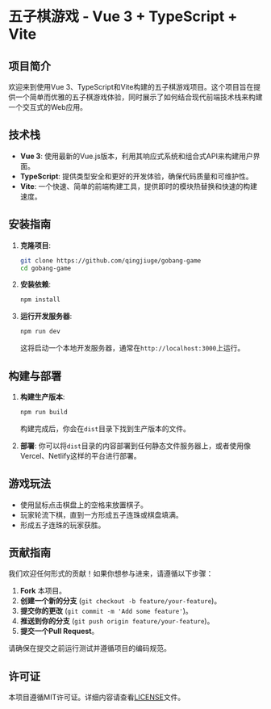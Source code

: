 # 五子棋游戏 - Vue 3 + TypeScript + Vite

## 项目简介

欢迎来到使用Vue 3、TypeScript和Vite构建的五子棋游戏项目。这个项目旨在提供一个简单而优雅的五子棋游戏体验，同时展示了如何结合现代前端技术栈来构建一个交互式的Web应用。

## 技术栈

- **Vue 3**: 使用最新的Vue.js版本，利用其响应式系统和组合式API来构建用户界面。
- **TypeScript**: 提供类型安全和更好的开发体验，确保代码质量和可维护性。
- **Vite**: 一个快速、简单的前端构建工具，提供即时的模块热替换和快速的构建速度。

## 安装指南

1. **克隆项目**:

   ```bash
   git clone https://github.com/qingjiuge/gobang-game
   cd gobang-game
   ```

2. **安装依赖**:

   ```bash
   npm install
   ```

3. **运行开发服务器**:

   ```bash
   npm run dev
   ```

   这将启动一个本地开发服务器，通常在`http://localhost:3000`上运行。

## 构建与部署

1. **构建生产版本**:

   ```bash
   npm run build
   ```

   构建完成后，你会在`dist`目录下找到生产版本的文件。

2. **部署**:
   你可以将`dist`目录的内容部署到任何静态文件服务器上，或者使用像Vercel、Netlify这样的平台进行部署。

## 游戏玩法

- 使用鼠标点击棋盘上的空格来放置棋子。
- 玩家轮流下棋，直到一方形成五子连珠或棋盘填满。
- 形成五子连珠的玩家获胜。

## 贡献指南

我们欢迎任何形式的贡献！如果你想参与进来，请遵循以下步骤：

1. **Fork** 本项目。
2. **创建一个新的分支** (`git checkout -b feature/your-feature`)。
3. **提交你的更改** (`git commit -m 'Add some feature'`)。
4. **推送到你的分支** (`git push origin feature/your-feature`)。
5. **提交一个Pull Request**。

请确保在提交之前运行测试并遵循项目的编码规范。

## 许可证

本项目遵循MIT许可证。详细内容请查看[LICENSE](LICENSE)文件。
